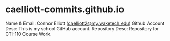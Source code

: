 # caelliott-commits.github.io

Name & Email: Connor Elliott (caelliott2@my.waketech.edu)
Github Account Desc: This is my school GitHub account.
Repository Desc: Repository for CTI-110 Course Work.